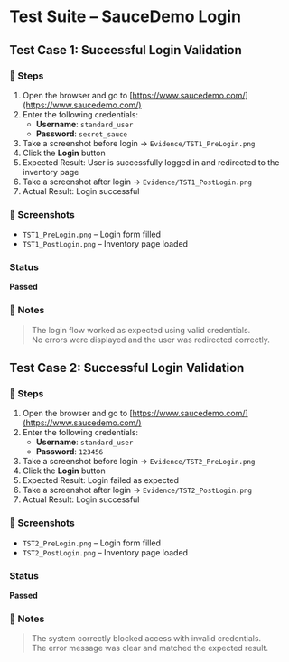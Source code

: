 # Test Suite – SauceDemo Login

## Test Case 1: Successful Login Validation

### 🔹 Steps

1. Open the browser and go to [https://www.saucedemo.com/](https://www.saucedemo.com/)
2. Enter the following credentials:
   - **Username**: `standard_user`
   - **Password**: `secret_sauce`
3. Take a screenshot before login → `Evidence/TST1_PreLogin.png`
4. Click the **Login** button
5. Expected Result: User is successfully logged in and redirected to the inventory page
6. Take a screenshot after login → `Evidence/TST1_PostLogin.png`
7. Actual Result:  Login successful

### 📸 Screenshots
- `TST1_PreLogin.png` – Login form filled
- `TST1_PostLogin.png` – Inventory page loaded

###  Status
**Passed**

### 📝 Notes
> The login flow worked as expected using valid credentials.  
> No errors were displayed and the user was redirected correctly.

## Test Case 2: Successful Login Validation

### 🔹 Steps

1. Open the browser and go to [https://www.saucedemo.com/](https://www.saucedemo.com/)
2. Enter the following credentials:
   - **Username**: `standard_user`
   - **Password**: `123456`
3. Take a screenshot before login → `Evidence/TST2_PreLogin.png`
4. Click the **Login** button
5. Expected Result: Login failed as expected
6. Take a screenshot after login → `Evidence/TST2_PostLogin.png`
7. Actual Result:  Login successful

### 📸 Screenshots
- `TST2_PreLogin.png` – Login form filled
- `TST2_PostLogin.png` – Inventory page loaded

###  Status
**Passed**

### 📝 Notes
> The system correctly blocked access with invalid credentials.  
> The error message was clear and matched the expected result.
